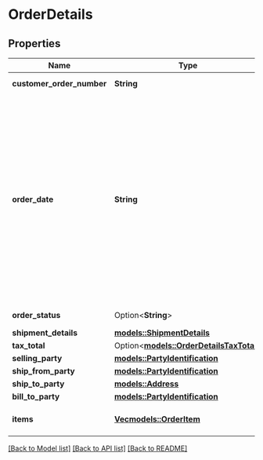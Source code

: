 # OrderDetails

## Properties

Name | Type | Description | Notes
------------ | ------------- | ------------- | -------------
**customer_order_number** | **String** | The customer order number. | 
**order_date** | **String** | The date the order was placed. This field is expected to be in ISO-8601 date/time format, for example:2018-07-16T23:00:00Z/ 2018-07-16T23:00:00-05:00 /2018-07-16T23:00:00-08:00. If no time zone is specified, UTC should be assumed. | 
**order_status** | Option<**String**> | Current status of the order. | [optional]
**shipment_details** | [**models::ShipmentDetails**](ShipmentDetails.md) |  | 
**tax_total** | Option<[**models::OrderDetailsTaxTotal**](OrderDetails_taxTotal.md)> |  | [optional]
**selling_party** | [**models::PartyIdentification**](PartyIdentification.md) |  | 
**ship_from_party** | [**models::PartyIdentification**](PartyIdentification.md) |  | 
**ship_to_party** | [**models::Address**](Address.md) |  | 
**bill_to_party** | [**models::PartyIdentification**](PartyIdentification.md) |  | 
**items** | [**Vec<models::OrderItem>**](OrderItem.md) | A list of items in this purchase order. | 

[[Back to Model list]](../README.md#documentation-for-models) [[Back to API list]](../README.md#documentation-for-api-endpoints) [[Back to README]](../README.md)


